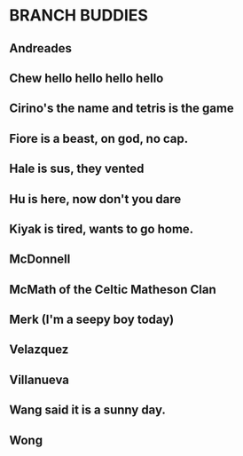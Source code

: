 # BRANCH BUDDIES

## Andreades

## Chew hello hello hello hello

## Cirino's the name and tetris is the game

## Fiore is a beast, on god, no cap. 

## Hale is sus, they vented

## Hu is here, now don't you dare

## Kiyak is tired, wants to go home.

## McDonnell

## McMath of the Celtic Matheson Clan

## Merk (I'm a seepy boy today)

## Velazquez

## Villanueva

## Wang said it is a sunny day.

## Wong